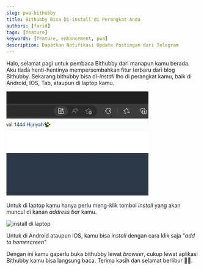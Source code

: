 ```yaml
---
slug: pwa-bithubby
title: Bithubby Bisa Di-install di Perangkat Anda
authors: [farid]
tags: [feature]
keywords: [feature, enhancement, pwa]
description: Dapatkan Notifikasi Update Postingan dari Telegram
---
```


Halo, selamat pagi untuk pembaca Bithubby dari manapun kamu berada. Aku tiada henti-hentinya mempersembahkan fitur terbaru dari blog Bithubby. Sekarang bithubby bisa di-_install_ lho di perangkat kamu, baik di Android, IOS, Tab, ataupun di laptop kamu.

<!-- truncate -->

![install di laptop](./../static/blog/2023-04-24-pwa-laptop.png)

Untuk di laptop kamu hanya perlu meng-klik tombol _install_ yang akan muncul di kanan _address bar_ kamu.

<img src="blog/2023-04-24-pwa-mobile.jpg" alt="install di laptop" width="240" />

Untuk di Android ataupun IOS, kamu bisa _install_ dengan cara klik saja "_add to homescreen_"

Dengan ini kamu gaperlu buka bithubby lewat _browser_, cukup lewat aplikasi Bithubby kamu bisa langsung baca. Terima kasih dan selamat berlibur 🥳✨.

